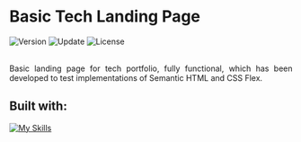 # Basic Tech Landing Page
<div align="left">
  <img src="https://img.shields.io/badge/Release-v1.0.1-blue.svg" alt="Version">
	<img src="https://img.shields.io/badge/Update-November%202022-yellowgreen.svg" alt="Update">
	<img src="https://img.shields.io/badge/License-MIT%20License-green.svg" alt="License">
</div>
<br />
<p align="justify" >
Basic landing page for tech portfolio, fully functional, which has been developed to test implementations of Semantic HTML and CSS Flex.
</p>

## Built with:
[![My Skills](https://skills.thijs.gg/icons?i=html,css)](https://skills.thijs.gg)
